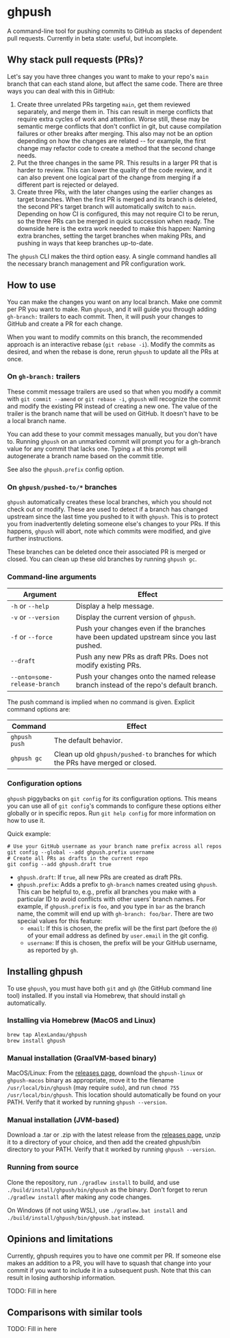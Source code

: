 # ghpush

A command-line tool for pushing commits to GitHub as stacks of dependent pull requests. Currently in beta state:
useful, but incomplete.

## Why stack pull requests (PRs)?

Let's say you have three changes you want to make to your repo's `main` branch that can each stand alone, but affect the
same code. There are three ways you can deal with this in GitHub:

1. Create three unrelated PRs targeting `main`, get them reviewed separately, and merge them in. This can result in
   merge conflicts that require extra cycles of work and attention. Worse still, these may be semantic merge conflicts
   that don't conflict in git, but cause compilation failures or other breaks after merging. This also may not be an
   option depending on how the changes are related -- for example, the first change may refactor code to create a method
   that the second change needs.
2. Put the three changes in the same PR. This results in a larger PR that is harder to review. This can lower the
   quality of the code review, and it can also prevent one logical part of the change from merging if a different part
   is rejected or delayed.
3. Create three PRs, with the later changes using the earlier changes as target branches. When the first PR is merged
   and its branch is deleted, the second PR's target branch will automatically switch to `main`. Depending on how CI
   is configured, this may not require CI to be rerun, so the three PRs can be merged in quick succession when ready.
   The downside here is the extra work needed to make this happen: Naming extra branches, setting the target branches
   when making PRs, and pushing in ways that keep branches up-to-date.

The `ghpush` CLI makes the third option easy. A single command handles all the necessary branch management and PR
configuration work.

## How to use

You can make the changes you want on any local branch. Make one commit per PR you want to make. Run `ghpush`, and it
will guide you through adding `gh-branch:` trailers to each commit. Then, it will push your changes to GitHub and create a
PR for each change.

When you want to modify commits on this branch, the recommended approach is an interactive rebase (`git rebase -i`).
Modify the commits as desired, and when the rebase is done, rerun `ghpush` to update all the PRs at once.

### On `gh-branch:` trailers

These commit message trailers are used so that when you modify a commit with `git commit --amend` or `git rebase -i`,
`ghpush` will recognize the commit and modify the existing PR instead of creating a new one. The value of the trailer is the
branch name that will be used on GitHub. It doesn't have to be a local branch name.

You can add these to your commit messages manually, but you don't have to. Running `ghpush` on an unmarked commit will
prompt you for a gh-branch value for any commit that lacks one. Typing `a` at this prompt will autogenerate a branch
name based on the commit title.

See also the `ghpush.prefix` config option.

### On `ghpush/pushed-to/*` branches

`ghpush` automatically creates these local branches, which you should not check out or modify. These are used to detect
if a branch has changed upstream since the last time you pushed to it with `ghpush`. This is to protect you from
inadvertently deleting someone else's changes to your PRs. If this happens, `ghpush` will abort, note which commits were
modified, and give further instructions.

These branches can be deleted once their associated PR is merged or closed. You can clean up these old branches by
running `ghpush gc`.

### Command-line arguments

| Argument                      | Effect                                                                                   |
|-------------------------------|------------------------------------------------------------------------------------------|
| `-h` or `--help`              | Display a help message.                                                                  |
| `-v` or `--version`           | Display the current version of `ghpush`.                                                 |
| `-f` or `--force`             | Push your changes even if the branches have been updated upstream since you last pushed. |
| `--draft`                     | Push any new PRs as draft PRs. Does not modify existing PRs.                             |
| `--onto=some-release-branch`  | Push your changes onto the named release branch instead of the repo's default branch.    |

The push command is implied when no command is given. Explicit command options are:

| Command       | Effect                                                                            |
|---------------|-----------------------------------------------------------------------------------|
| `ghpush push` | The default behavior.                                                             |
| `ghpush gc`   | Clean up old `ghpush/pushed-to` branches for which the PRs have merged or closed. |

### Configuration options

`ghpush` piggybacks on `git config` for its configuration options. This means you can use all of `git config`'s commands
to configure these options either globally or in specific repos. Run `git help config` for more information on how to
use it.

Quick example:

```shell
# Use your GitHub username as your branch name prefix across all repos
git config --global --add ghpush.prefix username
# Create all PRs as drafts in the current repo
git config --add ghpush.draft true
```

* `ghpush.draft`: If `true`, all new PRs are created as draft PRs.
* `ghpush.prefix`: Adds a prefix to `gh-branch` names created using `ghpush`. This can be helpful to, e.g., prefix all
  branches you make with a particular ID to avoid conflicts with other users' branch names. For example, if
  `ghpush.prefix` is `foo`, and you type in `bar` as the branch name, the commit will end up with `gh-branch: foo/bar`.
  There are two special values for this feature:
  * `email`: If this is chosen, the prefix will be the first part (before the `@`) of your email address as defined by
    `user.email` in the git config.
  * `username`: If this is chosen, the prefix will be your GitHub username, as reported by `gh`.

## Installing ghpush

To use `ghpush`, you must have both `git` and `gh` (the GitHub command line tool) installed. If you install via
Homebrew, that should install `gh` automatically.

### Installing via Homebrew (MacOS and Linux)

```shell
brew tap AlexLandau/ghpush
brew install ghpush
```

### Manual installation (GraalVM-based binary)

MacOS/Linux: From the [releases page](https://github.com/AlexLandau/ghpush/releases), download the `ghpush-linux` or
`ghpush-macos` binary as appropriate, move it to the filename `/usr/local/bin/ghpush` (may require `sudo`), and run
`chmod 755 /usr/local/bin/ghpush`. This location should automatically be found on your PATH. Verify that it worked by
running `ghpush --version`.

### Manual installation (JVM-based)

Download a .tar or .zip with the latest release from the [releases page](https://github.com/AlexLandau/ghpush/releases),
unzip it to a directory of your choice, and then add the created ghpush/bin directory to your PATH. Verify that it
worked by running `ghpush --version`.

### Running from source

Clone the repository, run `./gradlew install` to build, and use `./build/install/ghpush/bin/ghpush` as the binary. Don't
forget to rerun `./gradlew install` after making any code changes.

On Windows (if not using WSL), use `./gradlew.bat install` and `./build/install/ghpush/bin/ghpush.bat` instead.

## Opinions and limitations

Currently, ghpush requires you to have one commit per PR. If someone else makes an addition to a PR, you will have to
squash that change into your commit if you want to include it in a subsequent push. Note that this can result in losing
authorship information.

TODO: Fill in here

## Comparisons with similar tools

TODO: Fill in here
